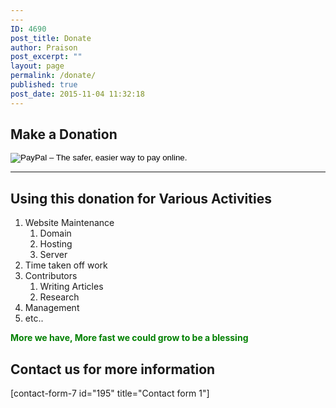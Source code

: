 ```yaml
---
---
ID: 4690
post_title: Donate
author: Praison
post_excerpt: ""
layout: page
permalink: /donate/
published: true
post_date: 2015-11-04 11:32:18
---
```

<h2><strong>Make a Donation</strong></h2>
<form action="https://www.paypal.com/cgi-bin/webscr" method="post" target="_top">
<input type="hidden" name="cmd" value="_s-xclick">
<input type="hidden" name="hosted_button_id" value="WZHEAR8AYPY8Y">
<input type="image" src="https://www.paypalobjects.com/en_GB/i/btn/btn_donate_LG.gif" border="0" name="submit" alt="PayPal – The safer, easier way to pay online.">
<hr>
</form>
<h2>Using this donation for Various Activities</h2>
<ol>
 	<li>Website Maintenance
<ol>
 	<li>Domain</li>
 	<li>Hosting</li>
 	<li>Server</li>
</ol>
</li>
 	<li>Time taken off work</li>
 	<li>Contributors
<ol>
 	<li>Writing Articles</li>
 	<li>Research</li>
</ol>
</li>
 	<li>Management</li>
 	<li>etc..</li>
</ol>
<span style="color: #008000;"><strong>More we have, More fast we could grow to be a blessing</strong></span>
<h2><strong>Contact us for more information</strong></h2>
[contact-form-7 id="195" title="Contact form 1"]